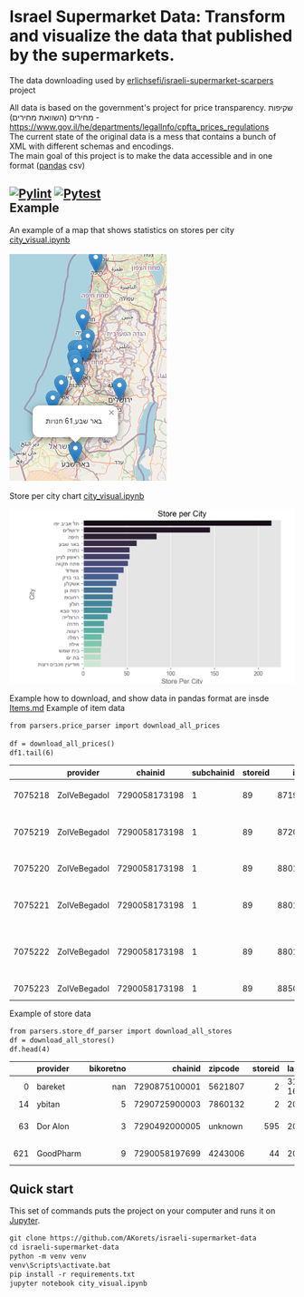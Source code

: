Israel Supermarket Data: Transform and visualize the data that published by the supermarkets.
=======================================
The data downloading used by [erlichsefi/israeli-supermarket-scarpers](https://github.com/erlichsefi/israeli-supermarket-scarpers/) project

All data is based on the government's project for price transparency.
    שקיפות מחירים (השוואת מחירים) - https://www.gov.il/he/departments/legalInfo/cpfta_prices_regulations  
The current state of the original data is a mess that contains a bunch of XML with different schemas and encodings.   
The main goal of this project is to make the data accessible and in one format ([pandas](https://pandas.pydata.org/docs/index.html) csv)

[![Pylint](https://github.com/AKorets/israeli-supermarket-data/actions/workflows/pylint.yml/badge.svg)](https://github.com/AKorets/israeli-supermarket-data/actions/workflows/pylint.yml)
[![Pytest](https://github.com/AKorets/israeli-supermarket-data/actions/workflows/pytest.yml/badge.svg)](https://github.com/AKorets/israeli-supermarket-data/actions/workflows/pytest.yml)  
Example
-----------
An example of a map that shows statistics on stores per city [city_visual.ipynb](city_visual.ipynb)

![Store Per City Map](img/Map.png)

Store per city chart [city_visual.ipynb](city_visual.ipynb)

![Store Per City chart](img/Store_per_city.png)

Example how to download, and show data in pandas format are insde [Items.md](Items.md)
Example of item data

	from parsers.price_parser import download_all_prices
	
	df = download_all_prices()
	df1.tail(6)

|          |provider     |       chainid |  subchainid |   storeid | itemcode | itemname |   itemprice |   unitqty |   unitofmeasureprice |   qtyinpackage | manufacturename   | manufacturecountry   | manufactureitemdescription           |   bisweighted |   allowdiscount | priceupdatedate     |   unitmeasure |   quantity |
| --------- | --------- | ------------- | ------------- |------------- | ------------- | ------------- | ------------- | ------------- | ------------- | ------------- | ------------- | ------------- | ------------- | ------------- | ------------- | ------------- | ------------- | ------------- |
| 7075218 | ZolVeBegadol | 7290058173198 |            1 |        89 | 8719200998049 | מזולה בטעם טבעי                      |        10.9 |     00000 |                0.109 |              0 | לא ידוע           | ישראל                | מזולה בטעם טבעי                      |             0 |               0 | 2021-10-27 10:43:45 |         00000 |          0 |
| 7075219 | ZolVeBegadol | 7290058173198 |            1 |        89 | 8720608014958 | תה ליפטון 1.5 גר' 100 יחידות         |        15.9 |     00000 |                0.159 |             12 | לא ידוע           | הודו                 | תה ליפטון 1.5 גר' 100 יחידות         |             0 |               0 | 2023-07-13 11:22:53 |         00000 |         12 |
| 7075220 | ZolVeBegadol | 7290058173198 |            1 |        89 | 8801055707966 | קפה בריסטה קלוי וטחון                |        36.9 |     00000 |                0.369 |             12 | לא ידוע           | לא ידוע              | קפה בריסטה קלוי וטחון                |             0 |               0 | 2023-05-28 09:59:11 |         00000 |         12 |
| 7075221 | ZolVeBegadol | 7290058173198 |            1 |        89 | 8801055709465 | נסקפה קפוצ'ינו וניל 10 יח' 185 גרם   |        21.5 |     00000 |                0.215 |              0 | לא ידוע           | דרום קוריאה          | נסקפה קפוצ'ינו וניל 10 יח' 185 גרם   |             0 |               0 | 2023-05-28 09:52:11 |         00000 |          0 |
| 7075222 | ZolVeBegadol | 7290058173198 |            1 |        89 | 8801055709489 | נסקפה קפוצ'ינו אגוזים 10 יח' 180 גרם |        21.5 |     00000 |                0.215 |              0 | לא ידוע           | דרום קוריאה          | נסקפה קפוצ'ינו אגוזים 10 יח' 180 גרם |             0 |               0 | 2023-05-28 09:52:12 |         00000 |          0 |
| 7075223 | ZolVeBegadol | 7290058173198 |            1 |        89 | 8850389105832 | סאפה תפוח ליטר                       |        12.7 |     00000 |               12.7   |              0 | לא ידוע           | תאילנד               | סאפה תפוח ליטר                       |             0 |               0 | 2023-05-25 16:54:56 |         00000 |          0 |


Example of store data

	from parsers.store_df_parser import download_all_stores
	df = download_all_stores()
 	df.head(4)
 
|     | provider   |   bikoretno |       chainid | zipcode   |   storeid | lastupdatedate      |   storetype | storename            |   subchainid | city   | address           |
|----:|:-----------|------------:|--------------:|:----------|----------:|:--------------------|------------:|:---------------------|-------------:|:-------|:------------------|
|   0 | bareket    |         nan | 7290875100001 | 5621807   |         2 | 31/07/2022 16:23:32 |           1 | 2 יהוד               |            1 | יהוד   | התעשייה 29        |
|  14 | ybitan     |           5 | 7290725900003 | 7860132   |         2 | 2023-07-29          |           1 | אשקלון החאן          |            1 | אשקלון | הרצל 33           |
|  63 | Dor Alon   |           3 | 7290492000005 | unknown   |       595 | 2023-07-27          |           1 | AM-PMזבוטינסקי בת ים |            0 | בת ים  | זבוטינסקי 2 בת ים |
| 621 | GoodPharm  |           9 | 7290058197699 | 4243006   |        44 | 2023-07-29          |           1 | נתניה - חדש הרצל 23  |            1 | נתניה  | הרצל 23           |

Quick start
-----------

This set of commands puts the project on your computer and runs it on [Jupyter](https://jupyter.org/).

	git clone https://github.com/AKorets/israeli-supermarket-data
	cd israeli-supermarket-data
	python -m venv venv
	venv\Scripts\activate.bat
	pip install -r requirements.txt
	jupyter notebook city_visual.ipynb

